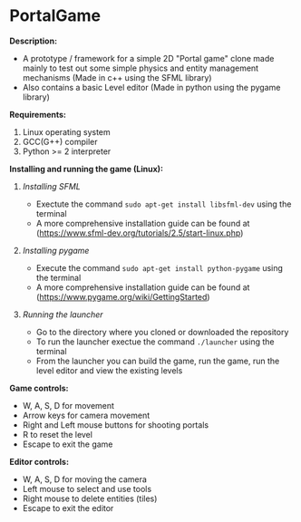 # PortalGame

**Description:**
  - A prototype / framework for a simple 2D "Portal game" clone made mainly to test out some simple physics 
  and entity management mechanisms (Made in c++ using the SFML library)
  - Also contains a basic Level editor (Made in python using the pygame library)
  
**Requirements:**
  1. Linux operating system
  2. GCC(G++) compiler
  3. Python >= 2 interpreter

**Installing and running the game (Linux):**
  1. *Installing SFML*
      - Exectute the command `sudo apt-get install libsfml-dev` using the terminal
      - A more comprehensive installation guide can be found at (https://www.sfml-dev.org/tutorials/2.5/start-linux.php)
      
  2. *Installing pygame*
      - Execute the command `sudo apt-get install python-pygame` using the terminal
      - A more comprehensive installation guide can be found at (https://www.pygame.org/wiki/GettingStarted)
      
  3. *Running the launcher*
      - Go to the directory where you cloned or downloaded the repository
      - To run the launcher exectue the command `./launcher` using the terminal
      - From the launcher you can build the game, run the game, run the level editor and view the existing levels
      
 **Game controls:**
   - W, A, S, D for movement
   - Arrow keys for camera movement
   - Right and Left mouse buttons for shooting portals
   - R to reset the level
   - Escape to exit the game
   
 **Editor controls:**
   - W, A, S, D for moving the camera
   - Left mouse to select and use tools
   - Right mouse to delete entities (tiles)
   - Escape to exit the editor
